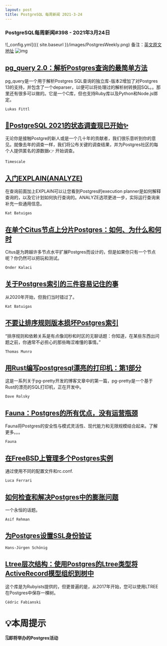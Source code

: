 ```yaml
---
layout: post
title: PostgreSQL 每周新闻 2021-3-24
---
```

### PostgreSQL每周新闻#398 - 2021年3月24日
![_config.yml]({{ site.baseurl }}/images/PostgresWeekly.png)
备注：[英文原文地址](https://postgresweekly.com/issues/398)
![img](https://res.cloudinary.com/cpress/image/upload/w_1280,e_sharpen:60/lwkvswdsvysynlayygvj.jpg)
## [pg_query 2.0：解析Postgres查询的最简单方法](https://postgresweekly.com/link/105081/web)
pg_query是一个用于解析Postgres SQL查询的独立库-版本2增加了对Postgres 13的支持，并包含了一个deparser，以便可以将处理过的解析树转换回SQL。。那里还有很多可以做的。它是一个C库，但也支持Ruby库以及Python和Node.js绑定。


`Lukas Fittl `
## [🐘PostgreSQL 2021的状态调查现已开始✨](https://postgresweekly.com/link/105085/web)
无论你是接触Postgre的新人或是一个几十年的贡献者，我们很乐意听到你的意见。就像去年的调查一样，我们将公布关键的调查结果，并为Postgres社区的每个人提供匿名的源数据👉 开始调查。


`Timescale `
## [入门EXPLAIN(ANALYZE)](https://postgresweekly.com/link/105086/web)
在查询前面加上EXPLAIN可以让您看到Postgres的execution planner是如何解释查询的，以及它计划如何执行查询的。ANALYZE选项更进一步，实际运行查询来补充一些通用信息。


`Kat Batuigas `
## [在单个Citus节点上分片Postgres：如何、为什么和何时](https://postgresweekly.com/link/105087/web)
Citus是为跨越许多节点水平扩展Postgres而设计的，但是如果你只有一个节点呢？你仍然可以把玩和测试。


`Onder Kalaci `
## [关于Postgres索引的三件容易记住的事](https://postgresweekly.com/link/105088/web)
从2020年开始，但我们当时错过了。


`Kat Batuigas `
## [不要让排序规则版本损坏Postgres索引](https://postgresweekly.com/link/105089/web)
“排序规则和依赖关系是有点像闰秒和时区的无聊话题：你知道，在某些东西出问题之前，你通常不必担心的那些晦涩难懂的事情。”


`Thomas Munro `
## [用Rust编写postgresql漂亮的打印机：第1部分](https://postgresweekly.com/link/105090/web)
这是一系列关于pg-pretty开发的博客文章中的第一篇，pg-pretty是一个基于Rust的漂亮的SQL打印机，正在开发中。


`Dave Rolsky `
## [Fauna：Postgres的所有优点，没有运营瓶颈](https://postgresweekly.com/link/105092/web)
Fauna将Postgres的安全性与模式灵活性、现代能力和无限规模结合起来。了解更多。。。


`Fauna `
## [在FreeBSD上管理多个Postgres实例](https://postgresweekly.com/link/105093/web)
通过使用不同的配置文件和rc.conf.


`Luca Ferrari `
## [如何检查和解决Postgres中的膨胀问题](https://postgresweekly.com/link/105094/web)
一个永恒的话题。


`Asif Rehman `
## [为Postgres设置SSL身份验证](https://postgresweekly.com/link/105095/web)


`Hans-Jürgen Schönig `
## [Ltree层次结构：使用Postgres的Ltree类型将ActiveRecord模型组织到树中](https://postgresweekly.com/link/105096/web)
这个库是为Rubyists提供的，但更普遍的是，从2017年开始，您可以使用LTREE在Postgres中保存一棵树。


`Cédric Fabianski `
# 💡本周提示


**🗓即将举办的Postgres活动**
